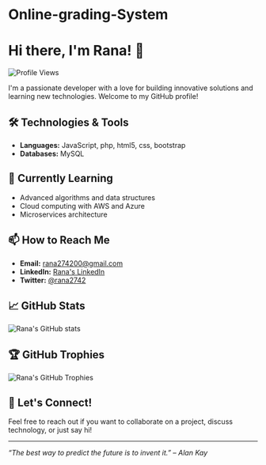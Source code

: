 # Online-grading-System
# Hi there, I'm Rana! 👋

![Profile Views](https://komarev.com/ghpvc/?username=rana2742&color=blue)

I'm a passionate developer with a love for building innovative solutions and learning new technologies. Welcome to my GitHub profile!

## 🛠️ Technologies & Tools
- **Languages:** JavaScript, php, html5, css, bootstrap 
- **Databases:** MySQL

## 🌱 Currently Learning
- Advanced algorithms and data structures
- Cloud computing with AWS and Azure
- Microservices architecture
## 📫 How to Reach Me
- **Email:** rana274200@gmail.com
- **LinkedIn:** [Rana's LinkedIn](https://www.linkedin.com/in/rana2742)
- **Twitter:** [@rana2742](https://twitter.com/rana2742)

## 📈 GitHub Stats
![Rana's GitHub stats](https://github-readme-stats.vercel.app/api?username=rana2742&show_icons=true&theme=radical)

## 🏆 GitHub Trophies
![Rana's GitHub Trophies](https://github-profile-trophy.vercel.app/?username=rana2742&theme=darkhub)

## 💬 Let's Connect!
Feel free to reach out if you want to collaborate on a project, discuss technology, or just say hi!

---

*“The best way to predict the future is to invent it.” – Alan Kay*
